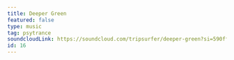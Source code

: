 ```yaml
---
title: Deeper Green
featured: false
type: music
tag: psytrance
soundcloudLink: https://soundcloud.com/tripsurfer/deeper-green?si=590ff0d92a2e4cd09725d19e5613ef89&utm_source=clipboard&utm_medium=text&utm_campaign=social_sharing
id: 16
---
```

